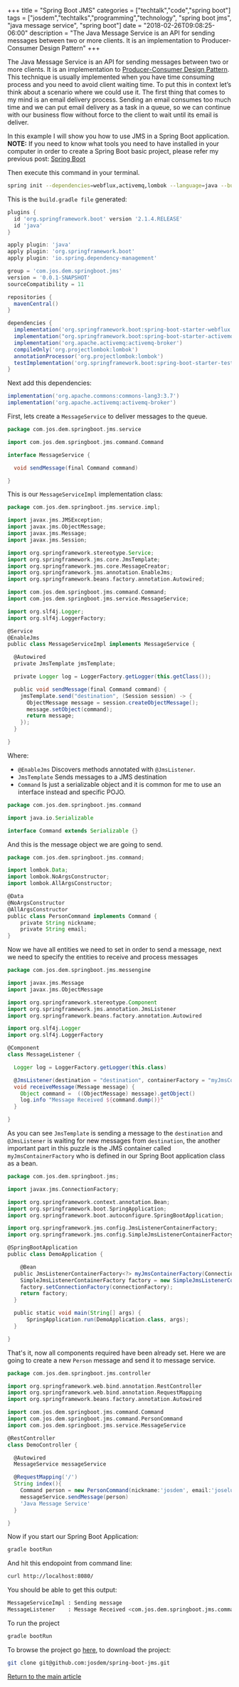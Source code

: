+++
title = "Spring Boot JMS"
categories = ["techtalk","code","spring boot"]
tags = ["josdem","techtalks","programming","technology", "spring boot jms", "java message service", "spring boot"]
date = "2018-02-26T09:08:25-06:00"
description = "The Java Message Service is an API for sending messages between two or more clients. It is an implementation to Producer-Consumer Design Pattern"
+++

The Java Message Service is an API for sending messages between two or more clients. It is an implementation to [Producer-Consumer Design Pattern](https://en.wikipedia.org/wiki/Producer%E2%80%93consumer_problem). This technique is usually implemented when you have time consuming process and you need to avoid client waiting time. To put this in context let’s think about a scenario where we could use it. The first thing that comes to my mind is an email delivery process. Sending an email consumes too much time and we can put email delivery as a task in a queue, so we can continue with our business flow without force to the client to wait until its email is deliver.

In this example I will show you how to use JMS in a Spring Boot application. **NOTE:** If you need to know what tools you need to have installed in your computer in order to create a Spring Boot basic project, please refer my previous post: [Spring Boot](/techtalk/spring_boot)

Then execute this command in your terminal.

```bash
spring init --dependencies=webflux,activemq,lombok --language=java --build=gradle spring-boot-jms
```

This is the `build.gradle file` generated:

```groovy
plugins {
  id 'org.springframework.boot' version '2.1.4.RELEASE'
  id 'java'
}

apply plugin: 'java'
apply plugin: 'org.springframework.boot'
apply plugin: 'io.spring.dependency-management'

group = 'com.jos.dem.springboot.jms'
version = '0.0.1-SNAPSHOT'
sourceCompatibility = 11

repositories {
  mavenCentral()
}

dependencies {
  implementation('org.springframework.boot:spring-boot-starter-webflux')
  implementation("org.springframework.boot:spring-boot-starter-activemq")
  implementation('org.apache.activemq:activemq-broker')
  compileOnly('org.projectlombok:lombok')
  annotationProcessor('org.projectlombok:lombok')
  testImplementation('org.springframework.boot:spring-boot-starter-test')
}
```

Next add this dependencies:

```groovy
implementation('org.apache.commons:commons-lang3:3.7')
implementation('org.apache.activemq:activemq-broker')
```

First, lets create a `MessageService` to deliver messages to the queue.

```groovy
package com.jos.dem.springboot.jms.service

import com.jos.dem.springboot.jms.command.Command

interface MessageService {

  void sendMessage(final Command command)

}
```

This is our `MessageServiceImpl` implementation class:

```groovy
package com.jos.dem.springboot.jms.service.impl;

import javax.jms.JMSException;
import javax.jms.ObjectMessage;
import javax.jms.Message;
import javax.jms.Session;

import org.springframework.stereotype.Service;
import org.springframework.jms.core.JmsTemplate;
import org.springframework.jms.core.MessageCreator;
import org.springframework.jms.annotation.EnableJms;
import org.springframework.beans.factory.annotation.Autowired;

import com.jos.dem.springboot.jms.command.Command;
import com.jos.dem.springboot.jms.service.MessageService;

import org.slf4j.Logger;
import org.slf4j.LoggerFactory;

@Service
@EnableJms
public class MessageServiceImpl implements MessageService {

  @Autowired
  private JmsTemplate jmsTemplate;

  private Logger log = LoggerFactory.getLogger(this.getClass());

  public void sendMessage(final Command command) {
    jmsTemplate.send("destination", (Session session) -> {
      ObjectMessage message = session.createObjectMessage();
      message.setObject(command);
      return message;
    });
  }

}
```

Where:

* `@EnableJms` Discovers methods annotated with `@JmsListener`.
* `JmsTemplate` Sends messages to a JMS destination
* `Command` Is just a serializable object and it is common for me to use an interface instead and specific POJO.

```groovy
package com.jos.dem.springboot.jms.command

import java.io.Serializable

interface Command extends Serializable {}
```

And this is the message object we are going to send.

```groovy
package com.jos.dem.springboot.jms.command;

import lombok.Data;
import lombok.NoArgsConstructor;
import lombok.AllArgsConstructor;

@Data
@NoArgsConstructor
@AllArgsConstructor
public class PersonCommand implements Command {
	private String nickname;
	private String email;
}
```

Now we have all entities we need to set in order to send a message, next we need to specify the entities to receive and process messages

```groovy
package com.jos.dem.springboot.jms.messengine

import javax.jms.Message
import javax.jms.ObjectMessage

import org.springframework.stereotype.Component
import org.springframework.jms.annotation.JmsListener
import org.springframework.beans.factory.annotation.Autowired

import org.slf4j.Logger
import org.slf4j.LoggerFactory

@Component
class MessageListener {

  Logger log = LoggerFactory.getLogger(this.class)

  @JmsListener(destination = "destination", containerFactory = "myJmsContainerFactory")
  void receiveMessage(Message message) {
    Object command =  ((ObjectMessage) message).getObject()
    log.info "Message Received ${command.dump()}"
  }

}
```

As you can see `JmsTemplate` is sending a message to the `destination` and `@JmsListener` is waiting for new messages from `destination`, the another important part in this puzzle is the JMS container called `myJmsContainerFactory` who is defined in our Spring Boot application class as a bean.

```groovy
package com.jos.dem.springboot.jms;

import javax.jms.ConnectionFactory;

import org.springframework.context.annotation.Bean;
import org.springframework.boot.SpringApplication;
import org.springframework.boot.autoconfigure.SpringBootApplication;

import org.springframework.jms.config.JmsListenerContainerFactory;
import org.springframework.jms.config.SimpleJmsListenerContainerFactory;

@SpringBootApplication
public class DemoApplication {

	@Bean
  public JmsListenerContainerFactory<?> myJmsContainerFactory(ConnectionFactory connectionFactory) {
    SimpleJmsListenerContainerFactory factory = new SimpleJmsListenerContainerFactory();
    factory.setConnectionFactory(connectionFactory);
    return factory;
  }

  public static void main(String[] args) {
	  SpringApplication.run(DemoApplication.class, args);
  }

}
```

That's it, now all components required have been already set. Here we are going to create a new `Person` message and send it to message service.

```groovy
package com.jos.dem.springboot.jms.controller

import org.springframework.web.bind.annotation.RestController
import org.springframework.web.bind.annotation.RequestMapping
import org.springframework.beans.factory.annotation.Autowired

import com.jos.dem.springboot.jms.command.Command
import com.jos.dem.springboot.jms.command.PersonCommand
import com.jos.dem.springboot.jms.service.MessageService

@RestController
class DemoController {

  @Autowired
  MessageService messageService

  @RequestMapping('/')
  String index(){
    Command person = new PersonCommand(nickname:'josdem', email:'joseluis.delacruz@gmail.com')
    messageService.sendMessage(person)
    'Java Message Service'
  }

}
```

Now if you start our Spring Boot Application:

```bash
gradle bootRun
```

And hit this endopoint from command line:

```bash
curl http://localhost:8080/
```

You should be able to get this output:

```bash
MessageServiceImpl : Sending message
MessageListener    : Message Received <com.jos.dem.springboot.jms.command.PersonCommand@3a85a88c nickname=josdem email=joseluis.delacruz@gmail.com>
```

To run the project

```bash
gradle bootRun
```

To browse the project go [here](https://github.com/josdem/spring-boot-jms), to download the project:

```bash
git clone git@github.com:josdem/spring-boot-jms.git
```

[Return to the main article](/techtalk/spring#Spring_Boot_Reactive)

